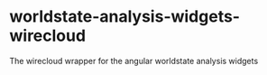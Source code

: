 worldstate-analysis-widgets-wirecloud
=====================================

The wirecloud wrapper for the angular worldstate analysis widgets
